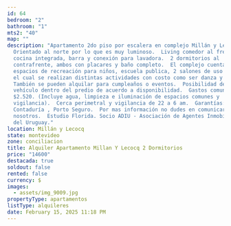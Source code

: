 ```yaml
---
id: 64
bedroom: "2"
bathroom: "1"
mts2: "40"
map: ""
description: "Apartamento 2do piso por escalera en complejo Millán y Lecocq.
  Orientado al norte por lo que es muy luminoso.  Living comedor al frente con
  cocina integrada, barra y conexión para lavadora.  2 dormitorios al
  contrafrente, ambos con placares y baño completo.  El complejo cuenta con
  espacios de recreación para niños, escuela publica, 2 salones de uso común en
  el cual se realizan distintas actividades con costo como ser danza y gimnasia.
  También se pueden alquilar para cumpleaños o eventos.  Posibilidad de dejar
  vehículo dentro del predio de acuerdo a disponibilidad.  Gastos comunes:
  $2.520. (Incluye agua, limpieza e iluminación de espacios comunes y
  vigilancia).  Cerca perimetral y vigilancia de 22 a 6 am.  Garantías: Anda,
  Contaduría , Porto Seguro.  Por mas información no dudes en comunicarte con
  nosotros.  Estudio Florida. Socio ADIU - Asociación de Agentes Inmobiliarios
  del Uruguay."
location: Millán y Lecocq
state: montevideo
zone: conciliacion
title: Alquiler Apartamento Millan Y Lecocq 2 Dormitorios
price: "14600"
destacada: true
soldout: false
rented: false
currency: $
images:
  - assets/img_9009.jpg
propertyType: apartamentos
listType: alquileres
date: February 15, 2025 11:18 PM
---
```


